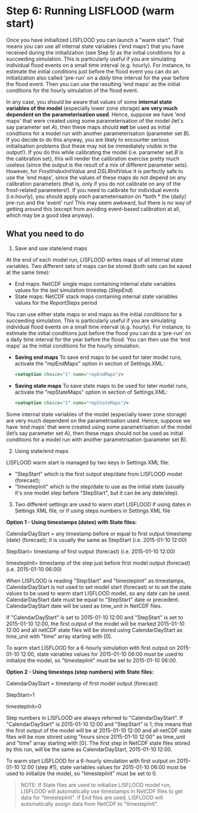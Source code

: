# Step 6: Running LISFLOOD (warm start)

Once you have initiallized LISFLOOD you can launch a "warm start". That means you can use all internal state variables ('end maps') that you have received during the initialization (see Step 5) as the initial conditions for a succeeding simulation. 
This is particularly useful if you are simulating individual flood events on a small time interval (e.g. hourly). For instance, to estimate the initial conditions just before the flood event you can do an initialization also called 'pre-run' on a *daily* time interval for the year before the flood event. Then you  can use the resulting 'end maps' as the initial conditions for the hourly simulation of the flood event.

In any case, you should be aware that values of some **internal state variables of the model** (especially lower zone storage) **are very much dependent on the parameterisation used**. Hence, suppose we have 'end maps' that were created using some parameterisation of the model (let's say parameter set *A*), then these maps should **not** be used as initial conditions for a model run with another parameterisation (parameter set *B*). If you decide to do this anyway, you are likely to encounter serious initialisation problems (but these may not be immediately visible in the output!). If you do this while calibrating the model (i.e. parameter set *B* is the calibration set), this will render the calibration exercise pretty much useless (since the output is the result of a mix of different parameter sets). However, for *FrostIndexInitValue* and *DSLRInitValue* it is perfectly safe to use the 'end maps', since the values of these maps do not depend on any calibration parameters (that is, only if you do not calibrate on any of the frost-related parameters!). If you need to calibrate for individual events (i.e.hourly), you should apply *each* parameterisation on *both * the (daily) pre-run and the 'event' run! This may seem awkward, but there is no way of getting around this (except from avoiding event-based calibration at all, which may be a good idea anyway).

## What you need to do
1) Save and use state/end maps

At the end of each model run, LISFLOOD writes maps of all internal state variables. Two different sets of maps can be stored (both sets can be saved at the same time):

- End maps: NetCDF single maps containing internal state variables values for the last simulation timestep (*StepEnd*)
- State maps: NetCDF stack maps containing internal state variables values for the *ReportSteps* period

You can use either state maps or end maps as the initial conditions for a succeeding simulation. This is particularly useful if you are simulating individual flood events on a small time interval (e.g. hourly). For instance, to estimate the initial conditions just before the flood you can do a ‘pre-run’ on a daily time interval for the year before the flood. You can then use the ‘end maps’ as the initial conditions for the hourly simulation.

- **Saving end maps**
    To save end maps to be used for later model runs, activate the "repEndMaps" option in <lfoptions> section of Settings.XML:
    ```xml
    <setoption choice="1" name="repEndMaps"/>
    ```

- **Saving state maps**
    To save state maps to be used for later model runs, activate the "repStateMaps" option in <lfoptions> section of Settings.XML:
    ```xml
    <setoption choice="1" name="repStateMaps"/>
    ```
  
Some internal state variables of the model (especially lower zone storage) are very much dependent on the parametrisation used. Hence, suppose we have ‘end maps’ that were created using some parametrisation of the model (let’s say parameter set A), then these maps should not be used as initial conditions for a model run with another parametrisation (parameter set B).

2) Using state/end maps

LISFLOOD warm start is managed by two keys in Settings XML file:

- "StepStart" which is the first output step/date from LISFLOOD model (forecast);
- "timestepInit" which is the step/date to use as the initial state (usually it's one model step before "StepStart", but it can be any date/step).

3) Two different settings are used to warm start LISFLOOD if using dates in Settings XML file; or if using steps numbers in Settings XML file

**Option 1 - Using timestamps (dates) with State files:**

CalendarDayStart = any timestamp before or equal to first output timestamp (date) (forecast); it is usually the same as StepStart  (i.e. 2015-01-10 12:00)

StepStart= timestamp of first output (forecast) (i.e. 2015-01-10 12:00)

timestepInit= timestamp of the step just before first model output (forecast) (i.e. 2015-01-10 06:00)

When LISFLOOD is reading "StepStart" and "timestepInit" as timestamps, CalendarDayStart is not used to set model start (forecast) or to set the state values to be used to warm start LISFLOOD model, so any date can be used. CalendarDayStart date must be equal to "StepStart" date or precedent. CalendarDayStart date will be used as time_unit in NetCDF files.

If "CalendarDayStart" is set to 2015-01-10 12:00 and "StepStart" is set to 2015-01-10 12:00, the first output of the model will be marked 2015-01-10 12:00 and all netCDF state files will be stored using CalendarDayStart as time_unit with "time" array starting with [0].

To warm start LISFLOOD for a 6-hourly simulation with first output on  2015-01-10 12:00, state variables values for 2015-01-10 06:00 must be used to initialize the model, so  "timestepInit" must be set to 2015-01-10 06:00.

**Option 2 - Using timesteps (step numbers) with State files:**

CalendarDayStart = timestamp of first model output (forecast)

StepStart=1

timestepInit=0

Step numbers in LISFLOOD are always referred to "CalendarDayStart". If "CalendarDayStart" is 2015-01-10 12:00 and "StepStart" is 1, this means that the first output of the model will be at 2015-01-10 12:00 and all netCDF state files will be now stored using "hours since 2015-01-10 12:00" as time_unit and "time" array starting with [0]. The first step in NetCDF state files stored by this run, will be the same as CalendarDayStart, 2015-01-10 12:00.

To warm start LISFLOOD for a 6-hourly simulation with first output on  2015-01-10 12:00 (step #1), state variables values for 2015-01-10 06:00 must be used to initialize the model, so "timestepInit" must be set to 0.

> NOTE: If State files are used to initialize LISFLOOD model run, LISFLOOD will automatically use timestamps in NetCDF files to get data for "timestepInit". If End files are used, LISFLOOD will automatically assign data from NetCDF to "timestepInit".
